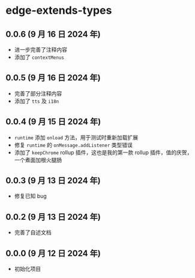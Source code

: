 # edge-extends-types

## 0.0.6 (9 月 16 日 2024 年)

- 进一步完善了注释内容
- 添加了 `contextMenus`

## 0.0.5 (9 月 16 日 2024 年)

- 完善了部分注释内容
- 添加了 `tts` 及 `i18n`

## 0.0.4 (9 月 15 日 2024 年)

- `runtime` 添加 `onload` 方法，用于测试时重新加载扩展
- 修复 `runtime` 的 `onMessage.addListener` 类型错误
- 添加了 `keepChrome` rollup 插件，这也是我的第一款 rollup 插件，值的庆贺，一个煮面加根火腿肠

## 0.0.3 (9 月 13 日 2024 年)

- 修复已知 bug

## 0.0.2 (9 月 13 日 2024 年)

- 完善了自述文档

## 0.0.0 (9 月 12 日 2024 年)

- 初始化项目
